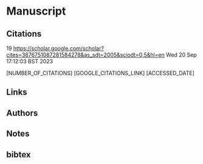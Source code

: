 # Manuscript

## Citations

19
https://scholar.google.com/scholar?cites=3876751087281584278&as_sdt=2005&sciodt=0,5&hl=en
Wed 20 Sep 17:12:03 BST 2023

[NUMBER_OF_CITATIONS]
[GOOGLE_CITATIONS_LINK]
[ACCESSED_DATE]


## Links 

## Authors 

## Notes

## bibtex 
```

```
